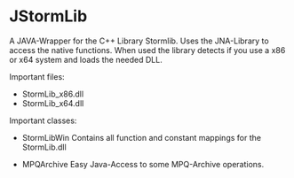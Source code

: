 JStormLib
=========

A JAVA-Wrapper for the C++ Library Stormlib. Uses the JNA-Library to access the native functions.
When used the library detects if you use a x86 or x64 system and loads the needed DLL.

Important files:
  - StormLib_x86.dll
  - StormLib_x64.dll

Important classes:
  - StormLibWin
    Contains all function and constant mappings for the StormLib.dll

  - MPQArchive
    Easy Java-Access to some MPQ-Archive operations.
